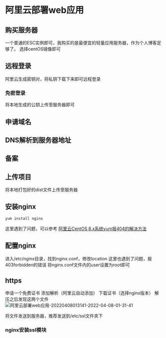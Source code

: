 # 阿里云部署web应用
## 购买服务器
一个普通的ESC实例即可，我购买的是最便宜的轻量应用服务器，作为个人博客足够了。
选择centOS镜像即可
## 远程登录
阿里云生成密钥对，将私钥下载下来即可远程登录
### 免密登录
将本地生成的公钥上传至服务器即可
## 申请域名
## DNS解析到服务器地址
## 备案
## 上传项目
将本地打包好的dist文件上传至服务器
## 安装nginx
```sh
yum install nginx
```
这里遇到了问题，可以参考 <a href="../error-gather/阿里云CentOS 8.x系统yum报404的解决方法.md">阿里云CentOS 8.x系统yum报404的解决方法</a>
## 配置nginx
进入/etc/nginx目录，找到nginx.conf，修改location
这里也遇到了问题，报403forbidden的错误
将nginx.conf文件内的user设置为root即可

## https
申请一个免费证书
添加解析（阿里云自动添加）
下载证书（选择nginx版本）
解压之后发现这两个文件
![阿里云部署web应用-20220408013141-2022-04-08-01-31-41](https://egoist-markdown-image-bucket.oss-cn-beijing.aliyuncs.com/阿里云部署web应用-20220408013141-2022-04-08-01-31-41.png)

将文件发送到服务器，推荐发送到/etc/ssl文件夹下

### nginx安装ssl模块
